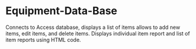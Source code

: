 # Equipment-Data-Base
Connects to Access database, displays a list of items allows to add new items, edit items, and delete items. Displays individual item report and list of item reports using HTML code.
